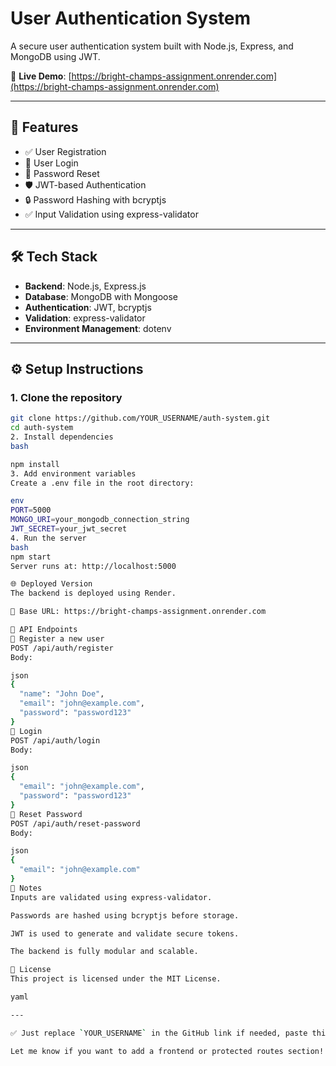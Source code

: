 # User Authentication System

A secure user authentication system built with Node.js, Express, and MongoDB using JWT.

🔗 **Live Demo**: [https://bright-champs-assignment.onrender.com](https://bright-champs-assignment.onrender.com)

---

## 🚀 Features

- ✅ User Registration  
- 🔐 User Login  
- 🔁 Password Reset  
- 🛡️ JWT-based Authentication  
- 🔒 Password Hashing with bcryptjs  
- ✅ Input Validation using express-validator  

---

## 🛠 Tech Stack

- **Backend**: Node.js, Express.js  
- **Database**: MongoDB with Mongoose  
- **Authentication**: JWT, bcryptjs  
- **Validation**: express-validator  
- **Environment Management**: dotenv  

---

## ⚙️ Setup Instructions

### 1. Clone the repository

```bash
git clone https://github.com/YOUR_USERNAME/auth-system.git
cd auth-system
2. Install dependencies
bash

npm install
3. Add environment variables
Create a .env file in the root directory:

env
PORT=5000
MONGO_URI=your_mongodb_connection_string
JWT_SECRET=your_jwt_secret
4. Run the server
bash
npm start
Server runs at: http://localhost:5000

🌐 Deployed Version
The backend is deployed using Render.

🔗 Base URL: https://bright-champs-assignment.onrender.com

📮 API Endpoints
🔸 Register a new user
POST /api/auth/register
Body:

json
{
  "name": "John Doe",
  "email": "john@example.com",
  "password": "password123"
}
🔸 Login
POST /api/auth/login
Body:

json
{
  "email": "john@example.com",
  "password": "password123"
}
🔸 Reset Password
POST /api/auth/reset-password
Body:

json
{
  "email": "john@example.com"
}
📝 Notes
Inputs are validated using express-validator.

Passwords are hashed using bcryptjs before storage.

JWT is used to generate and validate secure tokens.

The backend is fully modular and scalable.

📄 License
This project is licensed under the MIT License.

yaml

---

✅ Just replace `YOUR_USERNAME` in the GitHub link if needed, paste this into `README.md`, and your repo will look professional and clean!

Let me know if you want to add a frontend or protected routes section!
